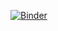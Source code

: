 [![Binder](https://mybinder.org/badge_logo.svg)](https://mybinder.org/v2/gh/gnsoares/me323_desesperados/master?filepath=main.ipynb)